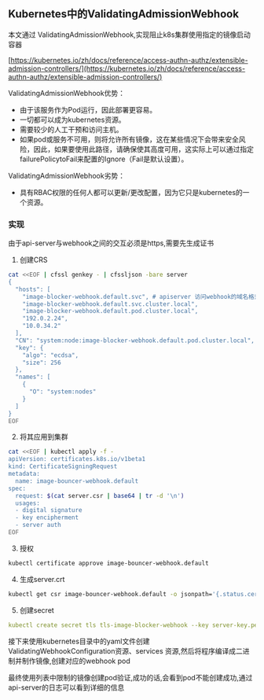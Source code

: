 ## Kubernetes中的ValidatingAdmissionWebhook

本文通过  ValidatingAdmissionWebhook,实现阻止k8s集群使用指定的镜像启动容器

[https://kubernetes.io/zh/docs/reference/access-authn-authz/extensible-admission-controllers/](https://kubernetes.io/zh/docs/reference/access-authn-authz/extensible-admission-controllers/)



ValidatingAdmissionWebhook优势：

- 由于该服务作为Pod运行，因此部署更容易。
- 一切都可以成为kubernetes资源。
- 需要较少的人工干预和访问主机。
- 如果pod或服务不可用，则将允许所有镜像，这在某些情况下会带来安全风险，因此，如果要使用此路径，请确保使其高度可用，这实际上可以通过指定failurePolicytoFail来配置的Ignore（Fail是默认设置）。

ValidatingAdmissionWebhook劣势：

- 具有RBAC权限的任何人都可以更新/更改配置，因为它只是kubernetes的一个资源。

### 实现

由于api-server与webhook之间的交互必须是https,需要先生成证书

1. 创建CRS

```bash
cat <<EOF | cfssl genkey - | cfssljson -bare server
{
  "hosts": [
    "image-blocker-webhook.default.svc", # apiserver 访问webhook的域名格式为:  server_name.namespace.svc
    "image-blocker-webhook.default.svc.cluster.local",
    "image-blocker-webhook.default.pod.cluster.local",
    "192.0.2.24",
    "10.0.34.2"
  ],
  "CN": "system:node:image-blocker-webhook.default.pod.cluster.local",
  "key": {
    "algo": "ecdsa",
    "size": 256
  },
  "names": [
    {
      "O": "system:nodes"
    }
  ]
}
EOF
```

2. 将其应用到集群

```bash
cat <<EOF | kubectl apply -f -
apiVersion: certificates.k8s.io/v1beta1
kind: CertificateSigningRequest
metadata:
  name: image-bouncer-webhook.default
spec:
  request: $(cat server.csr | base64 | tr -d '\n')
  usages:
  - digital signature
  - key encipherment
  - server auth
EOF
```

3. 授权

```bash
kubectl certificate approve image-bouncer-webhook.default
```

4. 生成server.crt

```bash
kubectl get csr image-bouncer-webhook.default -o jsonpath='{.status.certificate}' | base64 --decode > server.crt
```

5. 创建secret

```yaml
kubectl create secret tls tls-image-blocker-webhook --key server-key.pem --cert server.crt
```

接下来使用kubernetes目录中的yaml文件创建ValidatingWebhookConfiguration资源、services 资源,然后将程序编译成二进制并制作镜像,创建对应的webhook pod



最终使用列表中限制的镜像创建pod验证,成功的话,会看到pod不能创建成功,通过api-server的日志可以看到详细的信息